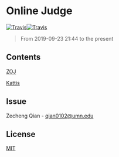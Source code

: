 # Online Judge

[![Travis](https://img.shields.io/badge/language-C++-green.svg)]()[![Travis](https://img.shields.io/badge/language-python-blue.svg)]()

>   From 2019-09-23 21:44 to the present

## Contents

[ZOJ](./ZOJ)

[Kattis](./Kattis)

## Issue

Zecheng Qian - qian0102@umn.edu

## License

[MIT](./LICENSE)